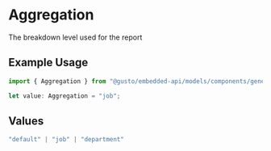 # Aggregation

The breakdown level used for the report

## Example Usage

```typescript
import { Aggregation } from "@gusto/embedded-api/models/components/generalledgerreport.js";

let value: Aggregation = "job";
```

## Values

```typescript
"default" | "job" | "department"
```